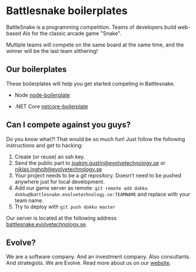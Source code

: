 ﻿# Battlesnake boilerplates

BattleSnake is a programming competition. Teams of  developers build web-based AIs for the classic arcade game "Snake".

Multiple teams will compete on the same board at the same time, and the winner will be the last team slithering!

## Our boilerplates

These boilerplates will help you get started competing in Battlesnake.

* Node [node-boilerplate](https://github.com/EvolveTechnology/battlesnake/tree/master/node-boilerplate)

* .NET Core [netcore-boilerplate](https://github.com/EvolveTechnology/battlesnake/tree/master/netcore-boilerplate)

## Can I compete against you guys?

Do you know what?! That would be so much fun! Just follow the following instructions and get to hacking:

1. Create (or reuse) an ssh key.
2. Send the public part to joakim.gustin@evolvetechnology.se or niklas.ingholt@evolvetechnology.se
3. Your project needs to be a git repository. Doesn't need to be pushed anywhere just for local development.
4. Add our game server as remote: `git remote add dokku dokku@battlesnake.evolvetechnology.se:TEAMNAME` and replace with your team name.
5. Try to deploy with `git push dokku master`

Our server is located at the following address [battlesnake.evolvetechnology.se](http://battlesnake.evolvetechnology.se/).

## Evolve?

We are a software company. And an investment company. Also consultants. And strategists. We are Evolve. Read more about us on our [website](https://evolvetechnology.se/about/).
